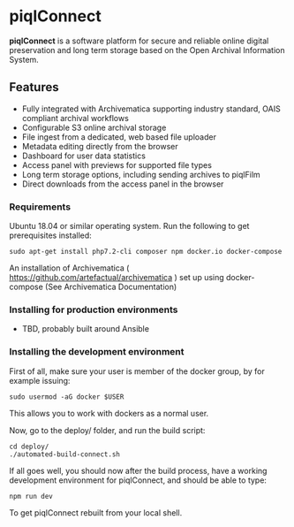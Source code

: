 # piqlConnect

**piqlConnect** is a software platform for secure and reliable online digital preservation and long term storage based on the Open Archival Information System.


## Features

- Fully integrated with Archivematica supporting industry standard, OAIS compliant archival workflows
- Configurable S3 online archival storage 
- File ingest from a dedicated, web based file uploader
- Metadata editing directly from the browser
- Dashboard for user data statistics
- Access panel with previews for supported file types
- Long term storage options, including sending archives to piqlFilm
- Direct downloads from the access panel in the browser


### Requirements

Ubuntu 18.04 or similar operating system. Run the following to get prerequisites installed:
```
sudo apt-get install php7.2-cli composer npm docker.io docker-compose
```
An installation of Archivematica ( https://github.com/artefactual/archivematica ) set up using docker-compose (See Archivematica Documentation)

### Installing for production environments

- TBD, probably built around Ansible






### Installing the development environment

First of all, make sure your user is member of the docker group, by for example issuing:

```
sudo usermod -aG docker $USER
```

This allows you to work with dockers as a normal user.

Now, go to the deploy/ folder, and run the build script:

```
cd deploy/
./automated-build-connect.sh
```

If all goes well, you should now after the build process, have a working development environment for piqlConnect, and should be able to type:


```
npm run dev

```

To get piqlConnect rebuilt from your local shell.

